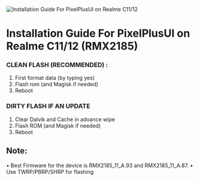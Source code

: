 ![Installation Guide For PixelPlusUI on Realme C11/12](https://i.imgur.com/pmZkslu.png "Installation")

# Installation Guide For PixelPlusUI on Realme C11/12 (RMX2185)

### CLEAN FLASH (RECOMMENDED) : 
1. First format data (by typing yes)
2. Flash rom (and Magisk if needed)
3. Reboot

### DIRTY FLASH IF AN UPDATE
1. Clear Dalvik and Cache in advance wipe
2. Flash ROM  (and Magisk if needed)
3. Reboot

## Note: 
• Best Firmware for the device is RMX2185_11_A.93 and RMX2185_11_A.87.
• Use TWRP/PBRP/SHRP for flashing
